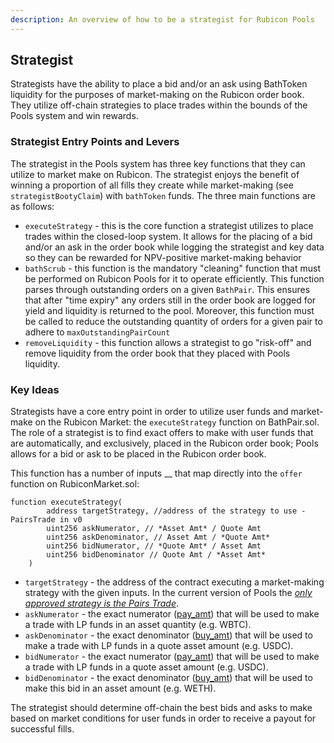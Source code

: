 ```yaml
---
description: An overview of how to be a strategist for Rubicon Pools
---
```


## Strategist

Strategists have the ability to place a bid and/or an ask using BathToken liquidity for the purposes of market-making on the Rubicon order book. They utilize off-chain strategies to place trades within the bounds of the Pools system and win rewards.

### Strategist Entry Points and Levers

The strategist in the Pools system has three key functions that they can utilize to market make on Rubicon. The strategist enjoys the benefit of winning a proportion of all fills they create while market-making (see `strategistBootyClaim`) with `bathToken` funds. The three main functions are as follows:

* `executeStrategy` - this is the core function a strategist utilizes to place trades within the closed-loop system. It allows for the placing of a bid and/or an ask in the order book while logging the strategist and key data so they can be rewarded for NPV-positive market-making behavior
* `bathScrub` - this function is the mandatory "cleaning" function that must be performed on Rubicon Pools for it to operate efficiently. This function parses through outstanding orders on a given `BathPair`. This ensures that after "time expiry" any orders still in the order book are logged for yield and liquidity is returned to the pool. Moreover, this function must be called to reduce the outstanding quantity of orders for a given pair to adhere to `maxOutstandingPairCount`
* `removeLiquidity` - this function allows a strategist to go "risk-off" and remove liquidity from the order book that they placed with Pools liquidity.

### Key Ideas

Strategists have a core entry point in order to utilize user funds and market-make on the Rubicon Market: the `executeStrategy` function on BathPair.sol. The role of a strategist is to find exact offers to make with user funds that are automatically, and exclusively, placed in the Rubicon order book; Pools allows for a bid or ask to be placed in the Rubicon order book.

This function has a number of inputs __ that map directly into the `offer` function on RubiconMarket.sol:

```
function executeStrategy(
        address targetStrategy, //address of the strategy to use - PairsTrade in v0
        uint256 askNumerator, // *Asset Amt* / Quote Amt
        uint256 askDenominator, // Asset Amt / *Quote Amt*
        uint256 bidNumerator, // *Quote Amt* / Asset Amt
        uint256 bidDenominator // Quote Amt / *Asset Amt*
    )
```

* `targetStrategy` - the address of the contract executing a market-making strategy with the given inputs. In the current version of Pools the [_only approved strategy is the Pairs Trade_](/docs/protocol/rubicon-pools/bathpair).
* `askNumerator` - the exact numerator ([pay\_am](/docs/protocol/rubicon-market/key-functions#offer)[t](https://www.youtube.com/watch?v=dQw4w9WgXcQ)) that will be used to make a trade with LP funds in an asset quantity (e.g. WBTC).
* `askDenominator` - the exact denominator ([buy\_amt](/docs/protocol/rubicon-market/key-functions#offer)) that will be used to make a trade with LP funds in a quote asset amount (e.g. USDC).
* `bidNumerator` - the exact numerator ([pay\_am](/docs/protocol/rubicon-market/key-functions#offer)[t](https://www.youtube.com/watch?v=dQw4w9WgXcQ)) that will be used to make a trade with LP funds in a quote asset amount (e.g. USDC).
* `bidDenominator` - the exact denominator ([buy\_amt](/docs/protocol/rubicon-market/key-functions#offer)) that will be used to make this bid in an asset amount (e.g. WETH).

The strategist should determine off-chain the best bids and asks to make based on market conditions for user funds in order to receive a payout for successful fills.
